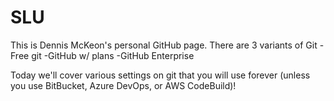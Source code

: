 # SLU
This is Dennis McKeon's personal GitHub page. 
There are 3 variants of Git
-Free git
-GitHub w/ plans
-GitHub Enterprise

Today we'll cover various settings on git that you will use forever (unless you use BitBucket, Azure DevOps, or AWS CodeBuild)!
